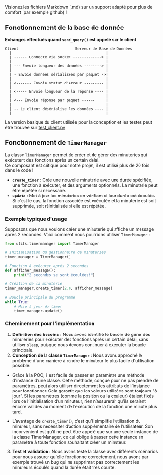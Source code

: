 Visionez les fichiers Markdown (.md) sur un support adapté pour plus de comfort (par exemple github) !  

## Fonctionnement de la base de donnée 

**Echanges effectués quand `send_query()` est appelé sur le client**
```
Client                          Serveur de Base de Données
  |                                           |
  | ------ Connecte via socket -------------> |
  |                                           |
  | --- Envoie longueur des données --------> |
  |                                           |
  | - Envoie données sérialisées par paquet ->|
  |                                           |
  | <------- Envoie statut d'erreur --------- |
  |                                           |
  | <----- Envoie longueur de la réponse ---- |
  |                                           |
  | <--- Envoie réponse par paquet ------     |
  |                                           |
  | -- Le client désérialise les données ---- |
  |                                           |
```
La version basique du client utilisée pour la conception et les testes peut être trouvée sur [test_client.py](tests/test_client.py)


## Fonctionnement de `TimerManager`

La classe `TimerManager` permet de créer et de gérer des minuteries qui exécutent des fonctions après un certain délai.  
Ce composant est critique pour notre projet, il est utilisé plus de 20 fois dans le code !

- **`create_timer`** : Crée une nouvelle minuterie avec une durée spécifiée, une fonction à exécuter, et des arguments optionnels. La minuterie peut être répétée si nécessaire.
- **`update`** : Met à jour les minuteries en vérifiant si leur durée est écoulée. Si c'est le cas, la fonction associée est exécutée et la minuterie est soit supprimée, soit réinitialisée si elle est répétée.

### Exemple typique d'usage

Supposons que nous voulons créer une minuterie qui affiche un message après 2 secondes. Voici comment nous pourrions utiliser `TimerManager` :

```python
from utils.timermanager import TimerManager

# Initialisation du gestionnaire de minuteries
timer_manager = TimerManager()

# Fonction à exécuter après 2 secondes
def afficher_message():
    print("2 secondes se sont écoulées!")

# Création de la minuterie
timer_manager.create_timer(2.0, afficher_message)

# Boucle principale du programme
while True:
    # Mise à jour du timer
    timer_manager.update()
```

### Cheminement pour l'implémentation

1. **Définition des besoins** : Nous avons identifié le besoin de gérer des minuteries pour exécuter des fonctions après un certain délai, sans utiliser `sleep`, puisque nous devons continuer à executer la boucle principale.
2. **Conception de la classe `TimerManager`** : Nous avons approché le probleme d'une maniere à rendre le minuteur le plus facile d'utilisation possible:
- Grâce à la POO, il est facile de passer en paramètre une méthode d’instance d’une classe. Cette méthode, conçue pour ne pas prendre de paramètres, peut alors utiliser directement les attributs de l’instance pour fonctionner.
Cela garantit que les valeurs utilisées sont toujours "à jour". Si les paramètres (comme la position ou la couleur) étaient fixés lors de l’initialisation d’un minuteur, rien n’assurerait qu’ils seraient encore valides au moment de l’exécution de la fonction une minute plus tard.

- L’avantage de `create_timer()`, c’est qu’il simplifie l’utilisation du minuteur, sans nécessiter d’action supplémentaire de l’utilisateur. Son inconvénient est qu’il ne peut être appelé que sur une seule instance de la classe TimerManager, ce qui oblige à passer cette instance en paramètre à toute fonction souhaitant créer un minuteur. 
3. **Test et validation** : Nous avons testé la classe avec différents scénarios pour nous assurer qu'elle fonctionne correctement, nous avons par exemple trouvé un bug qui ne supprimait pas correctement les minuteurs écoulés quand la durée était très courte.
